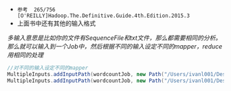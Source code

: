 * `参考  265/756  [O'REILLY]Hadoop.The.Definitive.Guide.4th.Edition.2015.3`
* 上面书中还有其他的输入格式



*多输入意思是比如你的文件有SequenceFile和txt文件，那么都需要相同的分析。那么就可以输入到一个Job中，然后根据不同的输入设定不同的mapper，reduce用相同的处理*


```java
//对不同的输入设定不同的mapper
MultipleInputs.addInputPath(wordcountJob, new Path("/Users/ivanl001/Desktop/bigData/input01/text01.txt"), TextInputFormat.class, IMWordCountMapper.class);
MultipleInputs.addInputPath(wordcountJob, new Path("/Users/ivanl001/Desktop/bigData/input01/seq01.seq"), SequenceFileInputFormat.class, IMWordCountMapperForSeq.class);
```